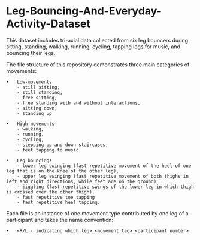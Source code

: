 # Leg-Bouncing-And-Everyday-Activity-Dataset

This dataset includes tri-axial data collected from six leg bouncers during sitting, standing, walking, running, cycling, tapping legs for music, and bouncing their legs.

The file structure of this repository demonstrates three main categories of movements:

	•	Low-movements 
		- still sitting,
		- still standing, 
	 	- free sitting,
		- free standing with and without interactions, 
		- sitting down,
		- standing up

	•	High-movements
		- walking, 
		- running, 
		- cycling, 
		- stepping up and down staircases,
		- feet tapping to music
		
	•	Leg bouncings 
		- lower leg swinging (fast repetitive movement of the heel of one leg that is on the knee of the other leg), 
		- upper leg swinging (fast repetitive movement of both thighs in left and right directions, while feet are on the ground) 
		- jiggling (fast repetitive swings of the lower leg in which thigh is crossed over the other thigh), 
		- fast repetitive toe tapping
		- fast repetitive heel tapping. 

Each file is an instance of one movement type contributed by one leg of a participant and takes the name convention:

	•	<R/L - indicating which leg>_<movement tag>_<participant number>
